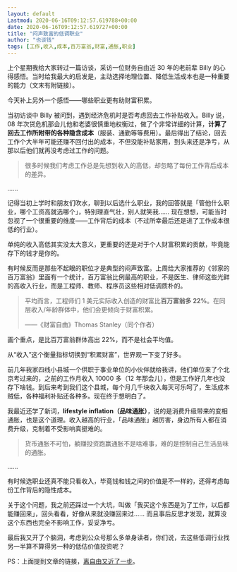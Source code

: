 ```yaml
---
layout: default
Lastmod: 2020-06-16T09:12:57.619788+00:00
date: 2020-06-16T09:12:57.619727+00:00
title: "闷声致富的低调职业"
author: "也谈钱"
tags: [工作,收入,成本,百万富翁,财富,通胀,职业]
---
```


上个星期我给大家转过一篇访谈，采访一位财务自由近 30 年的老前辈 Billy 的心得感悟。当时给我最大的启发是，主动选择地理位置、降低生活成本也是一种重要的能力（文末有附链接）。

今天补上另外一个感悟——哪些职业更有助财富积累。

当初访谈中 Billy 被问到，遇到经济危机时是否考虑回去工作补贴收入。Billy 说，08 年次贷危机那会儿他和老婆很慎重地权衡过，做了个非常详细的计算，**计算了回去工作所附带的各种隐含成本**（服装、通勤等等费用）。最后得出了结论，回去工作个大半年可能还赚不回付出的成本，不但没能补贴家用，到头来还是净亏，从那以后他们就再没考虑过工作的问题。

> 很多时候我们考虑工作总是先想到收入的高低，却忽略了每份工作背后成本的差异。

……

记得当初上学时和朋友们吹水，聊到以后选什么职业，我的回答就是「管他什么职业，哪个工资高就选哪个」，特别理直气壮，别人就笑我…… 现在想想，可能当时忽视了一个很重要的维度——工作背后的成本（不过所幸最后还是进了工作成本很低的行业）。

单纯的收入高低其实没太大意义，更重要的还是对于个人财富积累的贡献，毕竟能存下的钱才是你的。

有时候反而是那些不起眼的职位才是典型的闷声致富。上周给大家推荐的《邻家的百万富翁》里面有一个统计，百万富翁比例最高的职业，不是医生、律师这些光鲜的高收入行业，而是工程师、教师、程序员这些相对低调质朴的。

> 平均而言，工程师们 1 美元实际收入创造的财富比**百万富翁多 22%**。在同层收入/年龄群体中，他们会更倾向于财富积累。
> 
> ——《财富自由》Thomas Stanley（同个作者）

画个重点，是比百万富翁群体高出 22%，而不是社会平均值。

从“收入”这个衡量指标切换到“积累财富”，世界观一下变了好多。

前几年我家四线小县城一个供职于事业单位的小伙伴就给我讲，他们单位来了个北京考过来的，之前的工作月收入 10000 多（12 年那会儿），但是工作好几年也没存下啥钱。到后来考到我们这个县城，每个月几千块收入每天可乐呵了，生活成本贼低，各种福利补贴还各种多。现在终于想明白了。

我最近还学了新词，**lifestyle inflation（品味通胀）**，说的是消费升级带来的变相通胀，也是这个道理。收入越高的行业，「品味通胀」越厉害，身边所有人都在消费升级，克制着不受影响真挺难的。

> 货币通胀不可怕，躺赚投资跑赢通胀不是啥难事，难的是控制自己生活品味的通胀。

……

有时候选职业还真不能只看收入，毕竟钱和钱之间的价值是不一样的，还得考虑每份工作背后的隐性成本。

关于这个问题，我之前还踩过一个大坑，叫做「我买这个东西是为了工作，以后都能赚回来」，回头看看，好像从来就没赚回来过…… 而且事后反思才发现，就算没这个东西也完全不影响工作，妥妥净亏。

最后我又开了个脑洞，考虑到公众号那么多单身读者，你们说，去这些低调行业找另一半算不算得另一种的低估价值投资呢？

PS：上面提到文章的链接，[离自由又近了一步](https://mp.weixin.qq.com/s?__biz=MzUzNjE3NzQ3Nw==&mid=2247486384&idx=1&sn=51b5fedfa720ccef0303a9139eb121bc&scene=21#wechat_redirect)。


